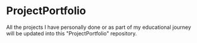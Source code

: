# ProjectPortfolio
All the projects I have personally done or as part of my educational journey will be updated into this "ProjectPortfolio" repository.
